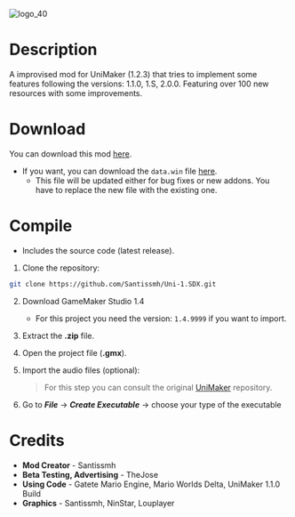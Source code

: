 ![logo_40](https://github.com/Santissmh/UniMaker-1.S-DX/assets/147998077/ae0ace86-dfcf-4600-a84c-aaae684ed470)

# Description
  A improvised mod for UniMaker (1.2.3) that tries to implement some features following the versions: 1.1.0, 1.S, 2.0.0.
  Featuring over 100 new resources with some improvements.

# Download
You can download this mod [here][link].
- If you want, you can download the ``data.win`` file [here][link2].
	- This file will be updated either for bug fixes or new addons. You have to replace the new file with the existing one.

# Compile
- Includes the source code (latest release).

1. Clone the repository:
```bash
git clone https://github.com/Santissmh/Uni-1.SDX.git
```
2. Download GameMaker Studio 1.4
	- For this project you need the version: ``1.4.9999`` if you want to import.
 
3. Extract the **.zip** file.
4. Open the project file (**.gmx**).
5. Import the audio files (optional):
   >For this step you can consult the original [UniMaker][unimaker] repository.
6. Go to ***File*** -> ***Create Executable*** -> choose your type of the executable

# Credits
- **Mod Creator** - Santissmh
- **Beta Testing, Advertising** - TheJose
- **Using Code** - Gatete Mario Engine, Mario Worlds Delta, UniMaker 1.1.0 Build
- **Graphics** - Santissmh, NinStar, Louplayer

[link]:https://drive.google.com/file/d/1sMdF84gElUtsUKWbdZxp5CoCwGuqRnrZ/view?usp=sharing
[link2]:https://drive.google.com/file/d/1zmX7g9sEDpvFBMb12PWakO1wWeEUGzrw/view?usp=sharing
[unimaker]:https://github.com/ninstar/UniMaker.git 

  


